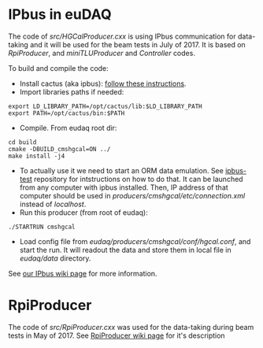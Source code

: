 
# IPbus in euDAQ
The code of *src/HGCalProducer.cxx* is using IPbus communication for data-taking and it will be used for the beam tests in July of 2017.
It is based on *RpiProducer*, and *miniTLUProducer* and *Controller* codes.

To build and compile the code:

 * Install cactus (aka ipbus): [follow these instructions](https://svnweb.cern.ch/trac/cactus/wiki/uhalQuickTutorial#HowtoInstalltheIPbusSuite).
 * Import libraries paths if needed:
```
export LD_LIBRARY_PATH=/opt/cactus/lib:$LD_LIBRARY_PATH
export PATH=/opt/cactus/bin:$PATH
```

 * Compile. From eudaq root dir:
```
cd build
cmake -DBUILD_cmshgcal=ON ../
make install -j4
```  

 * To actually use it we need to start an ORM data emulation. See [ipbus-test](https://github.com/asteencern/ipbus-test/tree/hgcal-test) repository for intstructions on how to do that. It can be launched from any computer with ipbus installed. Then, IP address of that computer should be used in *producers/cmshgcal/etc/connection.xml* instead of *localhost*.
 * Run this producer (from root of eudaq):  
 ```
 ./STARTRUN cmshgcal
 ```
   * Load config file from *eudaq/producers/cmshgcal/conf/hgcal.conf*, and start the run. It will readout the data and store them in local file in *eudaq/data* directory.
   
 See [our IPbus wiki page](https://github.com/HGCDAQ/eudaq/wiki/IPBus)  for more information.

# RpiProducer
The code of *src/RpiProducer.cxx* was used for the data-taking during beam tests in May of 2017. See [RpiProducer wiki page](https://github.com/HGCDAQ/eudaq/wiki/RpiProducer) for it's description

